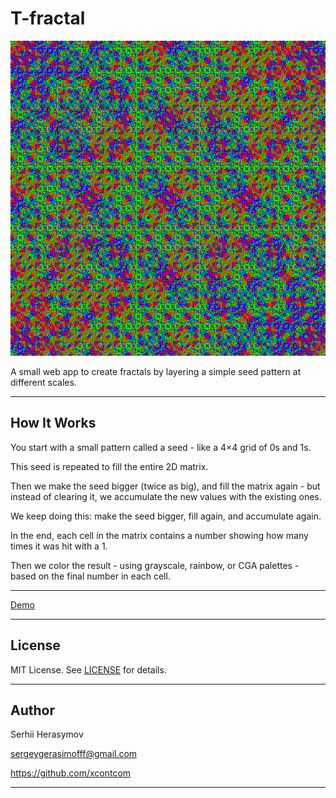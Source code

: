 # T-fractal

![Preview](images/preview.png)

A small web app to create fractals by layering a simple seed pattern at different scales.

---

## How It Works

You start with a small pattern called a seed - like a 4×4 grid of 0s and 1s.

This seed is repeated to fill the entire 2D matrix.

Then we make the seed bigger (twice as big), and fill the matrix again - but instead of clearing it, we accumulate the new values with the existing ones.

We keep doing this: make the seed bigger, fill again, and accumulate again.

In the end, each cell in the matrix contains a number showing how many times it was hit with a 1.

Then we color the result - using grayscale, rainbow, or CGA palettes - based on the final number in each cell.

---

[Demo](http://xcont.com/tfractal/)

---

## License

MIT License. See [LICENSE](LICENSE) for details.

---

## Author

Serhii Herasymov  

sergeygerasimofff@gmail.com  

https://github.com/xcontcom

---
